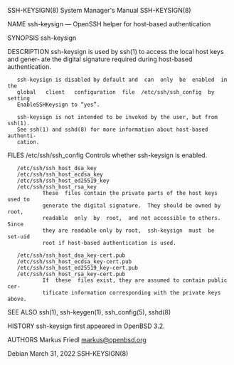 SSH-KEYSIGN(8)              System Manager's Manual             SSH-KEYSIGN(8)

NAME
       ssh-keysign — OpenSSH helper for host-based authentication

SYNOPSIS
       ssh-keysign

DESCRIPTION
       ssh-keysign  is used by ssh(1) to access the local host keys and gener‐
       ate the digital signature required during host-based authentication.

       ssh-keysign is disabled by default and  can  only  be  enabled  in  the
       global   client   configuration  file  /etc/ssh/ssh_config  by  setting
       EnableSSHKeysign to “yes”.

       ssh-keysign is not intended to be invoked by the user, but from ssh(1).
       See ssh(1) and sshd(8) for more information about host-based  authenti‐
       cation.

FILES
       /etc/ssh/ssh_config
               Controls whether ssh-keysign is enabled.

       /etc/ssh/ssh_host_dsa_key
       /etc/ssh/ssh_host_ecdsa_key
       /etc/ssh/ssh_host_ed25519_key
       /etc/ssh/ssh_host_rsa_key
               These  files contain the private parts of the host keys used to
               generate the digital signature.  They should be owned by  root,
               readable  only  by  root,  and not accessible to others.  Since
               they are readable only by root,  ssh-keysign  must  be  set-uid
               root if host-based authentication is used.

       /etc/ssh/ssh_host_dsa_key-cert.pub
       /etc/ssh/ssh_host_ecdsa_key-cert.pub
       /etc/ssh/ssh_host_ed25519_key-cert.pub
       /etc/ssh/ssh_host_rsa_key-cert.pub
               If  these  files exist, they are assumed to contain public cer‐
               tificate information corresponding with the private keys above.

SEE ALSO
       ssh(1), ssh-keygen(1), ssh_config(5), sshd(8)

HISTORY
       ssh-keysign first appeared in OpenBSD 3.2.

AUTHORS
       Markus Friedl <markus@openbsd.org>

Debian                          March 31, 2022                  SSH-KEYSIGN(8)
